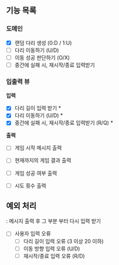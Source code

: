 ## 기능 목록

### 도메인
- [x] 랜덤 다리 생성 (0:D / 1:U)
- [ ] 다리 이동하기 (U/D)
- [ ] 이동 성공 판단하기 (O/X)
- [ ] 중간에 실패 시, 재시작/종료 입력받기

### 입출력 뷰
**입력**
- [x] 다리 길이 입력 받기 *
- [x] 다리 이동하기 (U/D) * 
- [x] 중간에 실패 시, 재시작/종료 입력받기 (R/Q) *

**출력**
- [ ] 게임 시작 메시지 출력
- [ ] 현재까지의 게임 결과 출력
- [ ] 게임 성공 여부  출력
- [ ] 시도 횟수 출력


## 예외 처리
: 메시지 출력 후 그 부분 부터 다시 입력 받기
- [ ] 사용자 입력 오류
  - [ ] 다리 길이 입력 오류 (3 이상 20 이하)
  - [ ] 이동 방향 입력 오류 (U/D)
  - [ ] 재시작/종료 입력 오류 (R/D)
